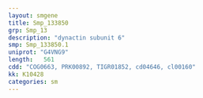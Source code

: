 ```yaml
---
layout: smgene
title: Smp_133850
grp: Smp_13
description: "dynactin subunit 6"
smp: Smp_133850.1
uniprot: "G4VNG9"
length:   561
cdd: "COG0663, PRK00892, TIGR01852, cd04646, cl00160"
kk: K10428
categories: sm
---
```

